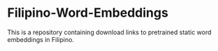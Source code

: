 # Filipino-Word-Embeddings
This is a repository containing download links to pretrained static word embeddings in Filipino.
